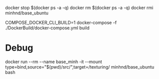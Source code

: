 docker stop $(docker ps -a -q)
docker rm $(docker ps -a -q)
docker rmi minhnd/base_ubuntu

COMPOSE_DOCKER_CLI_BUILD=1 docker-compose -f ./DockerBuild/docker-compose.yml build  

# Debug
docker run --rm --name base_minh -it --mount type=bind,source="$(pwd)/src/",target=/texturing/ minhnd/base_ubuntu bash